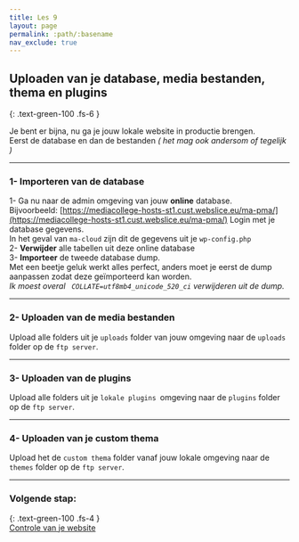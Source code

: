 ```yaml
---
title: Les 9
layout: page
permalink: :path/:basename
nav_exclude: true
---
```


## Uploaden van je database, media bestanden, thema en plugins
{: .text-green-100 .fs-6 }

Je bent er bijna, nu ga je jouw lokale website in productie brengen.  
Eerst de database en dan de bestanden _( het mag ook andersom of tegelijk )_

---
### 1- Importeren van de database
1- Ga nu naar de admin omgeving van jouw **online** database.  
Bijvoorbeeld: [https://mediacollege-hosts-st1.cust.webslice.eu/ma-pma/](https://mediacollege-hosts-st1.cust.webslice.eu/ma-pma/)
Login met je database gegevens.  
In het geval van `ma-cloud` zijn dit de gegevens uit je `wp-config.php`  
2- **Verwijder** alle tabellen uit deze online database  
3- **Importeer** de tweede database dump.  
Met een beetje geluk werkt alles perfect, anders moet je eerst de dump aanpassen zodat deze geïmporteerd kan worden.  
_Ik moest overal ` COLLATE=utf8mb4_unicode_520_ci` verwijderen uit de dump._  

---
### 2- Uploaden van de media bestanden
Upload alle folders uit je `uploads` folder van jouw omgeving naar de `uploads` folder op de `ftp server`.

---
### 3- Uploaden van de plugins
Upload alle folders uit je `lokale plugins `omgeving naar de `plugins` folder op de `ftp server`.

---
### 4- Uploaden van je custom thema
Upload het de `custom thema` folder vanaf jouw lokale omgeving naar de `themes` folder op de `ftp server`.

---
### Volgende stap:
{: .text-green-100 .fs-4 }  
[Controle van je website](check)